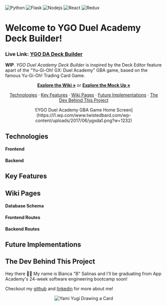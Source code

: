![Python](https://img.shields.io/badge/Python-3776AB?style=for-the-badge&logo=python&logoColor=white) ![Flask](https://img.shields.io/badge/Flask-000000?style=for-the-badge&logo=flask&logoColor=white) ![Nodejs](https://img.shields.io/badge/Node.js-43853D?style=for-the-badge&logo=node.js&logoColor=white) ![React](https://img.shields.io/badge/React-20232A?style=for-the-badge&logo=react&logoColor=61DAFB) ![Redux](https://img.shields.io/badge/Redux-593D88?style=for-the-badge&logo=redux&logoColor=white)

#  Welcome to YGO Duel Academy Deck Builder!

### Live Link: [YGO DA Deck Builder](https://en.wikipedia.org/wiki/HTTP_404)

**WIP**. *YGO Duel Academy Deck Builder* is inspired by the Deck Editor feature apart of the "Yu-Gi-Oh! GX: Duel Academy" GBA game, based on the famous Yu-Gi-Oh! Trading Card Game. 

<p align="center">
  <a href="https://github.com/B-Salinas/YGO-Duel-Academy-Deck-Builder/wiki"><strong>Explore the Wiki »</strong></a> 
  or 
  <a href="https://en.wikipedia.org/wiki/HTTP_404"><strong>Explore the Mock Up »</strong></a> 
</p>

<p align="center">
  <a href="#technologies">Technologies</a> 
  · 
  <a href="#key-features">Key Features</a> 
  · 
  <a href="#wiki-pages">Wiki Pages</a> 
  ·
  <a href="#future-implementations">Future Implementations</a> 
  · 
  <a href="#the-dev-behind-this-project">The Dev Behind This Project</a>
</p>

<p align="center">
  ![YGO Duel Academy GBA Game Home Screen](https://i1.wp.com/www.twistedbard.com/wp-content/uploads/2017/06/ygxda1.png?w=1232)
</p>

## Technologies
#### Frontend 
#### Backend

## Key Features

## Wiki Pages
#### Database Schema
#### Frontend Routes
#### Backend Routes

## Future Implementations

## The Dev Behind This Project
Hey there 👋🏽 My name is Bianca "B" Salinas and I'll be graduating from App Academy's 24-week software engineering bootcamp soon! 

Checkout my [github](https://github.com/B-Salinas) and [linkedin](https://www.linkedin.com/in/b-salinas/) for more about me!

<p align="center">
  <img src="http://yugiohtracker.com/img/wait2.gif" alt="Yami Yugi Drawing a Card">
</p>
